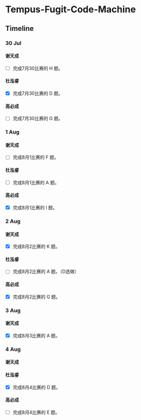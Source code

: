 #  Tempus-Fugit-Code-Machine

## Timeline

### 30 Jul

#### 谢天成
- [ ] 完成7月30比赛的 H 题。

#### 杜泓睿
- [x] 完成7月30比赛的 D 题。

#### 高必成
- [ ] 完成7月30比赛的 G 题。

### 1 Aug

#### 谢天成
- [ ] 完成8月1比赛的 F 题。

#### 杜泓睿
- [ ] 完成8月1比赛的 A 题。

#### 高必成
- [x] 完成8月1比赛的 I 题。

### 2 Aug

#### 谢天成
- [x] 完成8月2比赛的 K 题。

#### 杜泓睿
- [ ] 完成8月2比赛的 A 题。（D选做）

#### 高必成
- [x] 完成8月2比赛的 G 题。

### 3 Aug

#### 谢天成
- [x] 完成8月3比赛的 A 题。

### 4 Aug

#### 谢天成

#### 杜泓睿
- [x] 完成8月4比赛的 D 题。

#### 高必成
- [ ] 完成8月4比赛的 E 题。
